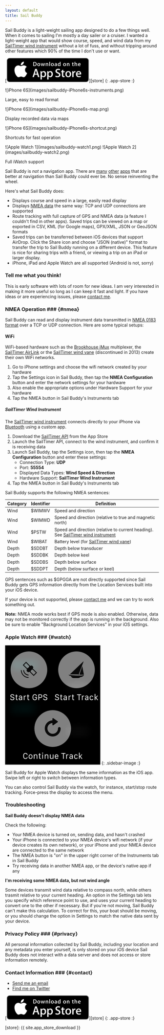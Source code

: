 ```yaml
---
layout: default
title: Sail Buddy
---
```


Sail Buddy is a light-weight sailing app designed to do a few things well. When it comes to sailing I'm mostly a day sailer or a cruiser.
I wanted a light-weight app that would show course, speed, and wind data from my [SailTimer wind instrument][sailtimer2]
without a lot of fuss, and without tripping around other features which 90% of the time I don't use or want.

[![Download Sail Buddy from the App Store](images/app_store_download.svg)][store]
{: .app-store :}

<div class="screenshots clear-block" markdown="1">

<div class="captioned iPhone6s" markdown="1">
![iPhone 6S](images/sailbuddy-iPhone6s-instruments.png)

Large, easy to read format
</div>

<div class="captioned iPhone6s" markdown="1">
![iPhone 6S](images/sailbuddy-iPhone6s-map.png)

Display recorded data via maps
</div>

<div class="captioned iPhone6s" markdown="1">
![iPhone 6S](images/sailbuddy-iPhone6s-shortcut.png)

Shortcuts for fast operation
</div>

<div class="captioned watches" markdown="1">
![Apple Watch 1](images/sailbuddy-watch1.png) ![Apple Watch 2](images/sailbuddy-watch2.png)

Full iWatch support
</div>

</div>

Sail Buddy is *not* a navigation app. There are [many][ex1] [other][ex2] [apps][ex3] that are better at navigation than Sail Buddy could ever be.
No sense reinventing the wheel.

Here's what Sail Buddy does:

* Displays course and speed in a large, easily read display
* Displays [NMEA data](#nmea) the same way: TCP and UDP connections are supported
* Route tracking with full capture of GPS and NMEA data (a feature I couldn't find in other apps). Saved trips can be viewed on
  a map or exported in CSV, KML (for Google maps), GPX/XML, JSON or GeoJSON formats
* Saved trips can be transferred between iOS devices that support AirDrop. Click the Share icon and choose "JSON (native)" format to transfer the trip
  to Sail Buddy running on a different device. This feature is nice for sharing trips with a friend, or viewing a trip on an iPad or larger display.
* iPhone, iPad and Apple Watch are all supported (Android is not, sorry)

### Tell me what you think! ###

This is early software with lots of room for new ideas. I am very interested in making it more
useful so long as I can keep it fast and light. If you have ideas or are experiencing issues, please [contact me][contact].


### NMEA Operation ### {#nmea}

Sail Buddy can read and display instrument data transmitted in [NMEA 0183 format][nmea] over a TCP or UDP connection. Here are some typical setups:

#### WiFi ####

WiFi-based hardware such as the
[Brookhouse iMux][imux] multiplexer, the [SailTimer AirLink][airlink]  or the
[SailTimer wind vane][sailtimer1] (discontinued in 2013) create their own WiFi networks.

1. Go to iPhone settings and choose the wifi network created by your hardware
2. Tap the Settings icon in Sail Buddy, then tap the **NMEA Configuration** button and enter the network settings for your hardware
3. Also enable the appropriate options under Hardware Support for your hardware
4. Tap the NMEA button in Sail Buddy's Instruments tab

##### SailTimer Wind Instrument #####

The [SailTimer wind instrument][sailtimer2] connects directly to your iPhone via [Bluetooth][bt] using a custom app.

1. Download the [SailTimer API][stapi] from the App Store
2. Launch the SailTimer API, connect to the wind instrument, and confirm it is receiving data
3. Launch Sail Buddy, tap the Settings icon, then tap the **NMEA Configuration** button and enter these settings:
   * Connection Type: **UDP**
   * Port: **55554**
   * Displayed Data Types: **Wind Speed & Direction**
   * Hardware Support: **SailTimer Wind Instrument**
4. Tap the NMEA button in Sail Buddy's Instruments tab

Sail Buddy supports the following NMEA sentences:

Category | Identifier | Definition
----     | ---------- | ----------
Wind     | $WIMWV     | Speed and direction
Wind     | $WIMWD     | Speed and direction (relative to true and magnetic north)
Wind     | $PSTW      | Speed and direction (relative to current heading). See [SailTimer wind instrument][sailtimer2]
Wind     | $WIBAT     | Battery level (for [SailTimer wind vane][sailtimer1])
Depth    | $SDDBT     | Depth below transducer
Depth    | $SDDBK     | Depth below keel
Depth    | $SDDBS     | Depth below surface
Depth    | $SDDPT     | Depth (below surface or keel)

GPS sentences such as $GPGGA are not directly supported since Sail Buddy gets GPS information directly from the Location Services built into
your iOS device.

If your device is not supported, please [contact me][contact] and we can try to work something out.

**Note:** NMEA mode works best if GPS mode is also enabled. Otherwise, data may not be monitored correctly if the app is running in the background.
Also be sure to enable "Background Location Services" in your iOS settings.


### Apple Watch ### {#watch}

<div class="clear-block" markdown="1">

![Sail Buddy watch menu](images/apple-watch-menu.png)
{: .sidebar-image :}

Sail Buddy for Apple Watch displays the same information as the iOS app. Swipe left or right to switch between information types.

You can also control Sail Buddy via the watch, for instance, start/stop route tracking. Force-press the display to access the menu.

</div>

### Troubleshooting ###

**Sail Buddy doesn't display NMEA data**

Check the following:

* Your NMEA device is turned on, sending data, and hasn't crashed
* Your iPhone is connected to your NMEA device's wifi network (if your device creates its own network), or your iPhone and
  your NMEA device are connected to the same network
* The NMEA button is "on" in the upper right corner of the Instruments tab in Sail Buddy
* Try receiving data in another NMEA app, or the device's native app if any

**I'm receiving some NMEA data, but not wind angle**

Some devices transmit wind data relative to compass north, while others trasmit relative to your current heading. An option in the Settings
tab lets you specify which reference point to use, and uses your current heading to convert one to the other if necessary. But if you're not
moving, Sail Buddy can't make this calculation. To correct for this, your boat should be moving, or you should change the option in Settings
to match the native data sent by your device.

### Privacy Policy ### {#privacy}

All personal information collected by Sail Buddy, including your location and any metadata you enter yourself, is only stored on your iOS
device Sail Buddy does not interact with a data server and does not access or store information remotely.

### Contact Information ### {#contact}

* [Send me an email][contact]
* [Find me on Twitter](http://twitter.com/tgherzog)

[![Download Sail Buddy from the App Store](images/app_store_download.svg)][store]
{: .app-store :}

[sailtimer1]: http://sailtimerwindvane.com
[sailtimer2]: http://www.sailtimerwind.com/sailbuddy
[airlink]:    http://www.sailtimerwind.com/airlink
[imux]:       http://brookhouseonline.com/imux.htm
[nmea]:       https://en.wikipedia.org/wiki/NMEA_0183
[contact]:    mailto:sailbuddyapp@gmail.com
[store]:      {{ site.app_store_download }}

[ex1]:   https://itunes.apple.com/us/app/inavx-marine-navigation-noaa/id286616280?mt=8
[ex2]:   https://itunes.apple.com/us/app/aqua-map-usa-pro-marine-gps/id700695449?mt=8
[ex3]:   https://itunes.apple.com/us/app/i-boating-gps-nautical-marine/id994992062?mt=8
[stapi]: https://itunes.apple.com/us/app/sailtimer-api/id959558893?mt=8


[bt]:    https://en.wikipedia.org/wiki/Bluetooth
